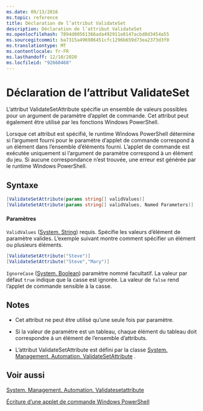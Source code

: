 ```yaml
---
ms.date: 09/13/2016
ms.topic: reference
title: Déclaration de l’attribut ValidateSet
description: Déclaration de l’attribut ValidateSet
ms.openlocfilehash: 7894d00561366ada492911e8147acbd8d3454a55
ms.sourcegitcommit: ba7315a496986451cfc1296b659d73ea2373d3f0
ms.translationtype: MT
ms.contentlocale: fr-FR
ms.lasthandoff: 12/10/2020
ms.locfileid: "92660468"
---
```

# <a name="validateset-attribute-declaration"></a>Déclaration de l’attribut ValidateSet

L’attribut ValidateSetAttribute spécifie un ensemble de valeurs possibles pour un argument de paramètre d’applet de commande. Cet attribut peut également être utilisé par les fonctions Windows PowerShell.

Lorsque cet attribut est spécifié, le runtime Windows PowerShell détermine si l’argument fourni pour le paramètre d’applet de commande correspond à un élément dans l’ensemble d’éléments fourni. L’applet de commande est exécutée uniquement si l’argument de paramètre correspond à un élément du jeu. Si aucune correspondance n’est trouvée, une erreur est générée par le runtime Windows PowerShell.

## <a name="syntax"></a>Syntaxe

```csharp
[ValidateSetAttribute(params string[] validValues)]
[ValidateSetAttribute(params string[] validValues, Named Parameters)]
```

#### <a name="parameters"></a>Paramètres

`ValidValues` ([System. String](/dotnet/api/System.String)) requis. Spécifie les valeurs d’élément de paramètre valides. L’exemple suivant montre comment spécifier un élément ou plusieurs éléments.

```csharp
[ValidateSetAttribute("Steve")]
[ValidateSetAttribute("Steve","Mary")]
```

`IgnoreCase` ([System. Boolean](/dotnet/api/System.Boolean)) paramètre nommé facultatif. La valeur par défaut `true` indique que la casse est ignorée. La valeur de `false` rend l’applet de commande sensible à la casse.

## <a name="remarks"></a>Notes

- Cet attribut ne peut être utilisé qu’une seule fois par paramètre.

- Si la valeur de paramètre est un tableau, chaque élément du tableau doit correspondre à un élément de l’ensemble d’attributs.

- L’attribut ValidateSetAttribute est défini par la classe [System. Management. Automation. ValidateSetAttribute](/dotnet/api/System.Management.Automation.ValidateSetAttribute) .

## <a name="see-also"></a>Voir aussi

[System. Management. Automation. Validatesetattribute](/dotnet/api/System.Management.Automation.ValidateSetAttribute)

[Écriture d’une applet de commande Windows PowerShell](./writing-a-windows-powershell-cmdlet.md)
